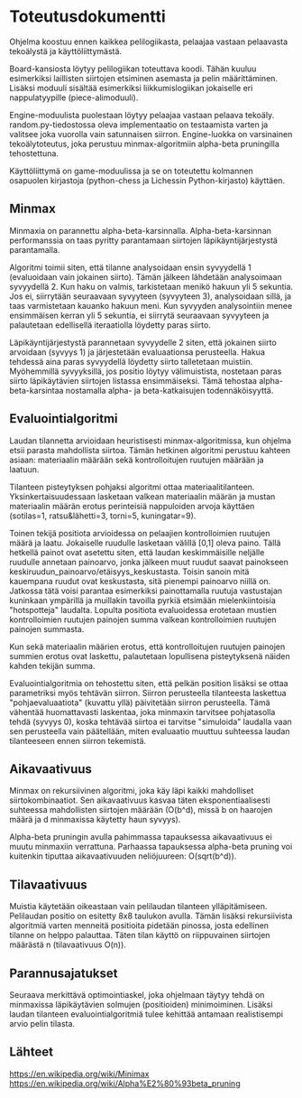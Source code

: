 # Toteutusdokumentti

Ohjelma koostuu ennen kaikkea pelilogiikasta, pelaajaa vastaan pelaavasta tekoälystä ja käyttöliittymästä.

Board-kansiosta löytyy pelilogiikan toteuttava koodi. Tähän kuuluu esimerkiksi laillisten siirtojen etsiminen asemasta ja pelin määrittäminen. Lisäksi moduuli sisältää esimerkiksi liikkumislogiikan jokaiselle eri nappulatyypille (piece-alimoduuli). 

Engine-moduulista puolestaan löytyy pelaajaa vastaan pelaava tekoäly. random.py-tiedostossa oleva implementaatio on testaamista varten ja valitsee joka vuorolla vain satunnaisen siirron. Engine-luokka on varsinainen tekoälytoteutus, joka perustuu minmax-algoritmiin alpha-beta pruningilla tehostettuna. 

Käyttöliittymä on game-moduulissa ja se on toteutettu kolmannen osapuolen kirjastoja (python-chess ja Lichessin Python-kirjasto) käyttäen.

## Minmax

Minmaxia on parannettu alpha-beta-karsinnalla. Alpha-beta-karsinnan performanssia on taas pyritty parantamaan siirtojen läpikäyntijärjestystä parantamalla. 

Algoritmi toimii siten, että tilanne analysoidaan ensin syvyydellä 1 (evaluoidaan vain jokainen siirto). Tämän jälkeen lähdetään analysoimaan syvyydellä 2. Kun haku on valmis, tarkistetaan menikö hakuun yli 5 sekuntia. Jos ei, siirrytään seuraavaan syvyyteen (syvyyteen 3), analysoidaan sillä, ja taas varmistetaan kauanko hakuun meni. Kun syvyyden analysointiin menee ensimmäisen kerran yli 5 sekuntia, ei siirrytä seuraavaan syvyyteen ja palautetaan edellisellä iteraatiolla löydetty paras siirto.

Läpikäyntijärjestystä parannetaan syvyydelle 2 siten, että jokainen siirto arvoidaan (syvyys 1) ja järjestetään evaluaationsa perusteella. Hakua tehdessä aina paras syvyydellä löydetty siirto talletetaan muistiin. Myöhemmillä syvyyksillä, jos positio löytyy välimuistista, nostetaan paras siirto läpikäytävien siirtojen listassa ensimmäiseksi. Tämä tehostaa alpha-beta-karsintaa nostamalla alpha- ja beta-katkaisujen todennäköisyyttä. 

## Evaluointialgoritmi

Laudan tilannetta arvioidaan heuristisesti minmax-algoritmissa, kun ohjelma etsii parasta mahdollista siirtoa. Tämän hetkinen algoritmi perustuu kahteen asiaan: materiaalin määrään sekä kontrolloitujen ruutujen määrään ja laatuun. 

Tilanteen pisteytyksen pohjaksi algoritmi ottaa materiaalitilanteen. Yksinkertaisuudessaan lasketaan valkean materiaalin määrän ja mustan materiaalin määrän erotus perinteisiä nappuloiden arvoja käyttäen (sotilas=1, ratsu&lähetti=3, torni=5, kuningatar=9).

Toinen tekijä positiota arvioidessa on pelaajien kontrolloimien ruutujen määrä ja laatu. Jokaiselle ruudulle lasketaan välillä [0,1] oleva paino. Tällä hetkellä painot ovat asetettu siten, että laudan keskimmäisille neljälle ruudulle annetaan painoarvo, jonka jälkeen muut ruudut saavat painokseen keskiruudun_painoarvo/etäisyys_keskustasta. Toisin sanoin mitä kauempana ruudut ovat keskustasta, sitä pienempi painoarvo niillä on. Jatkossa tätä voisi parantaa esimerkiksi painottamalla ruutuja vastustajan kuninkaan ympärillä ja muillakin tavoilla pyrkiä etsimään mielenkiintoisia "hotspotteja" laudalta. Lopulta positiota evaluoidessa erotetaan mustien kontrolloimien ruutujen painojen summa valkean kontrolloimien ruutujen painojen summasta.

Kun sekä materiaalin määrien erotus, että kontrolloitujen ruutujen painojen summien erotus ovat laskettu, palautetaan lopullisena pisteytyksenä näiden kahden tekijän summa.

Evaluointialgoritmia on tehostettu siten, että pelkän position lisäksi se ottaa parametriksi myös tehtävän siirron. Siirron perusteella tilanteesta laskettua "pohjaevaluaatiota" (kuvattu yllä) päivitetään siirron perusteella. Tämä vähentää huomattavasti laskentaa, joka minmaxin tarvitsee pohjatasolla tehdä (syvyys 0), koska tehtävää siirtoa ei tarvitse "simuloida" laudalla vaan sen perusteella vain päätellään, miten evaluaatio muuttuu suhteessa laudan tilanteeseen ennen siirron tekemistä.

## Aikavaativuus

Minmax on rekursiivinen algoritmi, joka käy läpi kaikki mahdolliset siirtokombinaatiot. Sen aikavaativuus kasvaa täten eksponentiaalisesti suhteessa mahdollisten siirtojen määrään (O(b^d), missä b on haarojen määrä ja d minmaxissa käytetty haun syvyys).

Alpha-beta pruningin avulla pahimmassa tapauksessa aikavaativuus ei muutu minmaxiin verrattuna. Parhaassa tapauksessa alpha-beta pruning voi kuitenkin tiputtaa aikavaativuuden neliöjuureen: O(sqrt(b^d)). 

## Tilavaativuus

Muistia käytetään oikeastaan vain pelilaudan tilanteen ylläpitämiseen. Pelilaudan positio on esitetty 8x8 taulukon avulla. Tämän lisäksi rekursiivista algoritmiä varten menneitä positioita pidetään pinossa, josta edellinen tilanne on helppo palauttaa. Täten tilan käyttö on riippuvainen siirtojen määrästä n (tilavaativuus O(n)).

## Parannusajatukset

Seuraava merkittävä optimointiaskel, joka ohjelmaan täytyy tehdä on minmaxissa läpikäytävien solmujen (positioiden) minimoiminen. Lisäksi laudan tilanteen evaluointialgoritmiä tulee kehittää antamaan realistisempi arvio pelin tilasta.

## Lähteet

https://en.wikipedia.org/wiki/Minimax
https://en.wikipedia.org/wiki/Alpha%E2%80%93beta_pruning